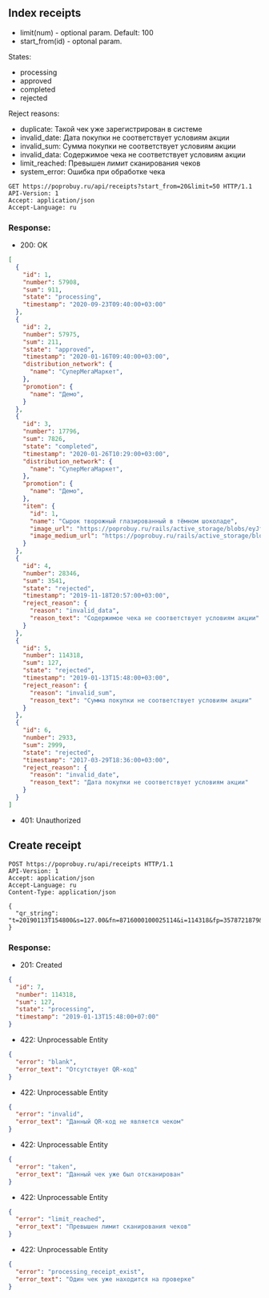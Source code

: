 ## Index receipts

- limit(num) - optional param. Default: 100
- start_from(id) - optonal param.

States:
- processing
- approved
- completed
- rejected

Reject reasons:
- duplicate: Такой чек уже зарегистрирован в системе
- invalid_date: Дата покупки не соответствует условиям акции
- invalid_sum: Сумма покупки не соответствует условиям акции
- invalid_data: Содержимое чека не соответствует условиям акции
- limit_reached: Превышен лимит сканирования чеков
- system_error: Ошибка при обработке чека

```http
GET https://poprobuy.ru/api/receipts?start_from=20&limit=50 HTTP/1.1
API-Version: 1
Accept: application/json
Accept-Language: ru
```

### Response:

- 200: OK

```json
[
  {
    "id": 1,
    "number": 57908,
    "sum": 911,
    "state": "processing",
    "timestamp": "2020-09-23T09:40:00+03:00"
  },
  {
    "id": 2,
    "number": 57975,
    "sum": 211,
    "state": "approved",
    "timestamp": "2020-01-16T09:40:00+03:00",
    "distribution_network": {
      "name": "СуперМегаМаркет",
    },
    "promotion": {
      "name": "Демо",
    }
  },
  {
    "id": 3,
    "number": 17796,
    "sum": 7826,
    "state": "completed",
    "timestamp": "2020-01-26T10:29:00+03:00",
    "distribution_network": {
      "name": "СуперМегаМаркет",
    },
    "promotion": {
      "name": "Демо",
    },
    "item": {
      "id": 1,
      "name": "Сырок творожный глазированный в тёмном шоколаде",
      "image_url": "https://poprobuy.ru/rails/active_storage/blobs/eyJfcmFpbHMiOnsibWVzc2FnZSI6IkJBaHBCZz09IiwiZXhwIjpudWxsLCJwdXIiOiJibG9iX2lkIn19/glazed_dark_vanilla.jpg",
      "image_medium_url": "https://poprobuy.ru/rails/active_storage/blobs/eyJfcmFpbHMiOnsibWVzc2FnZSI6IkJBaHBCZz09IiwiZXhwIjpudWxsLCJwdXIiOiJibG9iX2lkIn19/medium_glazed_dark_vanilla.jpg"
    }
  },
  {
    "id": 4,
    "number": 28346,
    "sum": 3541,
    "state": "rejected",
    "timestamp": "2019-11-18T20:57:00+03:00",
    "reject_reason": {
      "reason": "invalid_data",
      "reason_text": "Содержимое чека не соответствует условиям акции"
    }
  },
  {
    "id": 5,
    "number": 114318,
    "sum": 127,
    "state": "rejected",
    "timestamp": "2019-01-13T15:48:00+03:00",
    "reject_reason": {
      "reason": "invalid_sum",
      "reason_text": "Сумма покупки не соответствует условиям акции"
    }
  },
  {
    "id": 6,
    "number": 2933,
    "sum": 2999,
    "state": "rejected",
    "timestamp": "2017-03-29T18:36:00+03:00",
    "reject_reason": {
      "reason": "invalid_date",
      "reason_text": "Дата покупки не соответствует условиям акции"
    }
  }
]
```
- 401: Unauthorized

## Create receipt

```http
POST https://poprobuy.ru/api/receipts HTTP/1.1
API-Version: 1
Accept: application/json
Accept-Language: ru
Content-Type: application/json

{
  "qr_string": "t=20190113T154800&s=127.00&fn=8716000100025114&i=114318&fp=3578721879&n=1"
}
```

### Response:

- 201: Created
```json
{
  "id": 7,
  "number": 114318,
  "sum": 127,
  "state": "processing",
  "timestamp": "2019-01-13T15:48:00+07:00"
}
```
- 422: Unprocessable Entity
```json
{
  "error": "blank",
  "error_text": "Отсутствует QR-код"
}
```

- 422: Unprocessable Entity
```json
{
  "error": "invalid",
  "error_text": "Данный QR-код не является чеком"
}
```

- 422: Unprocessable Entity
```json
{
  "error": "taken",
  "error_text": "Данный чек уже был отсканирован"
}
```

- 422: Unprocessable Entity
```json
{
  "error": "limit_reached",
  "error_text": "Превышен лимит сканирования чеков"
}
```

- 422: Unprocessable Entity
```json
{
  "error": "processing_receipt_exist",
  "error_text": "Один чек уже находится на проверке"
}
```
